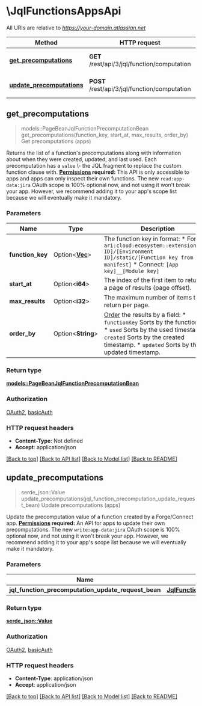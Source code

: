 # \JqlFunctionsAppsApi

All URIs are relative to *https://your-domain.atlassian.net*

Method | HTTP request | Description
------------- | ------------- | -------------
[**get_precomputations**](JqlFunctionsAppsApi.md#get_precomputations) | **GET** /rest/api/3/jql/function/computation | Get precomputations (apps)
[**update_precomputations**](JqlFunctionsAppsApi.md#update_precomputations) | **POST** /rest/api/3/jql/function/computation | Update precomputations (apps)



## get_precomputations

> models::PageBeanJqlFunctionPrecomputationBean get_precomputations(function_key, start_at, max_results, order_by)
Get precomputations (apps)

Returns the list of a function's precomputations along with information about when they were created, updated, and last used. Each precomputation has a `value` \\- the JQL fragment to replace the custom function clause with.  **[Permissions](#permissions) required:** This API is only accessible to apps and apps can only inspect their own functions.  The new `read:app-data:jira` OAuth scope is 100% optional now, and not using it won't break your app. However, we recommend adding it to your app's scope list because we will eventually make it mandatory.

### Parameters


Name | Type | Description  | Required | Notes
------------- | ------------- | ------------- | ------------- | -------------
**function_key** | Option<[**Vec<String>**](String.md)> | The function key in format:   *  Forge: `ari:cloud:ecosystem::extension/[App ID]/[Environment ID]/static/[Function key from manifest]`  *  Connect: `[App key]__[Module key]` |  |
**start_at** | Option<**i64**> | The index of the first item to return in a page of results (page offset). |  |[default to 0]
**max_results** | Option<**i32**> | The maximum number of items to return per page. |  |[default to 100]
**order_by** | Option<**String**> | [Order](#ordering) the results by a field:   *  `functionKey` Sorts by the functionKey.  *  `used` Sorts by the used timestamp.  *  `created` Sorts by the created timestamp.  *  `updated` Sorts by the updated timestamp. |  |

### Return type

[**models::PageBeanJqlFunctionPrecomputationBean**](PageBeanJqlFunctionPrecomputationBean.md)

### Authorization

[OAuth2](../README.md#OAuth2), [basicAuth](../README.md#basicAuth)

### HTTP request headers

- **Content-Type**: Not defined
- **Accept**: application/json

[[Back to top]](#) [[Back to API list]](../README.md#documentation-for-api-endpoints) [[Back to Model list]](../README.md#documentation-for-models) [[Back to README]](../README.md)


## update_precomputations

> serde_json::Value update_precomputations(jql_function_precomputation_update_request_bean)
Update precomputations (apps)

Update the precomputation value of a function created by a Forge/Connect app.  **[Permissions](#permissions) required:** An API for apps to update their own precomputations.  The new `write:app-data:jira` OAuth scope is 100% optional now, and not using it won't break your app. However, we recommend adding it to your app's scope list because we will eventually make it mandatory.

### Parameters


Name | Type | Description  | Required | Notes
------------- | ------------- | ------------- | ------------- | -------------
**jql_function_precomputation_update_request_bean** | [**JqlFunctionPrecomputationUpdateRequestBean**](JqlFunctionPrecomputationUpdateRequestBean.md) |  | [required] |

### Return type

[**serde_json::Value**](serde_json::Value.md)

### Authorization

[OAuth2](../README.md#OAuth2), [basicAuth](../README.md#basicAuth)

### HTTP request headers

- **Content-Type**: application/json
- **Accept**: application/json

[[Back to top]](#) [[Back to API list]](../README.md#documentation-for-api-endpoints) [[Back to Model list]](../README.md#documentation-for-models) [[Back to README]](../README.md)

